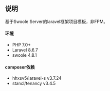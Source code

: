 ## 说明
基于Swoole Server的laravel框架项目模板，非FPM。
#### 环境
- PHP 7.0+
- Laravel 8.6.7
- swoole 4.8.1

#### composer依赖
- hhxsv5/laravel-s v3.7.24
- stancl/tenancy v3.4.5